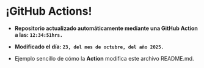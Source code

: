 # ¡GitHub Actions!
* **Repositorio actualizado automáticamente mediante una GitHub Action a las: `12:34:51hrs.`**
* **Modificado el día: `23, del mes de octubre, del año 2025.`**

* Ejemplo sencillo de cómo la **Action** modifica este archivo README.md.
